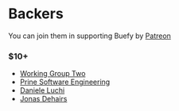 # Backers

You can join them in supporting Buefy by [Patreon](https://www.patreon.com/jtommy)

### $10+
- [Working Group Two](https://www.patreon.com/wgtwo)
- [Prine Software Engineering](https://www.patreon.com/user/creators?u=18435748)
- [Daniele Luchi](https://www.patreon.com/user/creators?u=17495343)
- [Jonas Dehairs](https://www.patreon.com/user/creators?u=132517333)
